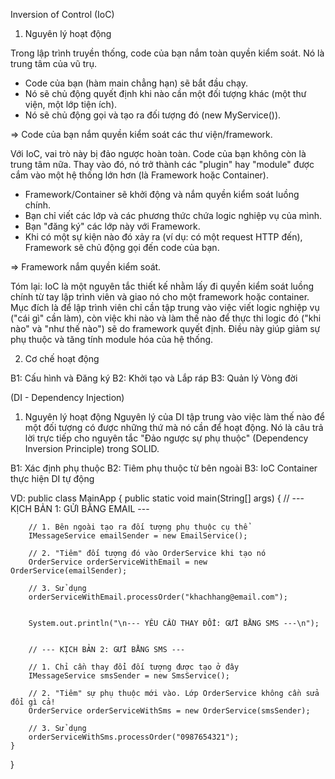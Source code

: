 Inversion of Control (IoC)

1. Nguyên lý hoạt động

Trong lập trình truyền thống, code của bạn nắm toàn quyền kiểm soát. Nó là trung tâm của vũ trụ.
- Code của bạn (hàm main chẳng hạn) sẽ bắt đầu chạy.
- Nó sẽ chủ động quyết định khi nào cần một đối tượng khác (một thư viện, một lớp tiện ích).
- Nó sẽ chủ động gọi và tạo ra đối tượng đó (new MyService()).

=> Code của bạn nắm quyền kiểm soát các thư viện/framework.

Với IoC, vai trò này bị đảo ngược hoàn toàn. Code của bạn không còn là trung tâm nữa. Thay vào đó, nó trở thành các "plugin" hay "module" được cắm vào một hệ thống lớn hơn (là Framework hoặc Container).
- Framework/Container sẽ khởi động và nắm quyền kiểm soát luồng chính.
- Bạn chỉ viết các lớp và các phương thức chứa logic nghiệp vụ của mình.
- Bạn "đăng ký" các lớp này với Framework.
- Khi có một sự kiện nào đó xảy ra (ví dụ: có một request HTTP đến), Framework sẽ chủ động gọi đến code của bạn.

=> Framework nắm quyền kiểm soát. 

Tóm lại: IoC là một nguyên tắc thiết kế nhằm lấy đi quyền kiểm soát luồng chính từ tay lập trình viên và giao nó cho một framework hoặc container. Mục đích là để lập trình viên chỉ cần tập trung vào việc viết logic nghiệp vụ ("cái gì" cần làm), còn việc khi nào và làm thế nào để thực thi logic đó ("khi nào" và "như thế nào") sẽ do framework quyết định. Điều này giúp giảm sự phụ thuộc và tăng tính module hóa của hệ thống.

2. Cơ chế hoạt động

B1:  Cấu hình và Đăng ký 
B2: Khởi tạo và Lắp ráp
B3: Quản lý Vòng đời


(DI - Dependency Injection)

1. Nguyên lý hoạt động
Nguyên lý của DI tập trung vào việc làm thế nào để một đối tượng có được những thứ mà nó cần để hoạt động. Nó là câu trả lời trực tiếp cho nguyên tắc "Đảo ngược sự phụ thuộc" (Dependency Inversion Principle) trong SOLID.


B1: Xác định phụ thuộc
B2: Tiêm phụ thuộc từ bên ngoài
B3: IoC Container thực hiện DI tự động

VD:
public class MainApp {
    public static void main(String[] args) {
        // --- KỊCH BẢN 1: GỬI BẰNG EMAIL ---

        // 1. Bên ngoài tạo ra đối tượng phụ thuộc cụ thể
        IMessageService emailSender = new EmailService();

        // 2. "Tiêm" đối tượng đó vào OrderService khi tạo nó
        OrderService orderServiceWithEmail = new OrderService(emailSender);

        // 3. Sử dụng
        orderServiceWithEmail.processOrder("khachhang@email.com");


        System.out.println("\n--- YÊU CẦU THAY ĐỔI: GỬI BẰNG SMS ---\n");


        // --- KỊCH BẢN 2: GỬI BẰNG SMS ---

        // 1. Chỉ cần thay đổi đối tượng được tạo ở đây
        IMessageService smsSender = new SmsService();

        // 2. "Tiêm" sự phụ thuộc mới vào. Lớp OrderService không cần sửa đổi gì cả!
        OrderService orderServiceWithSms = new OrderService(smsSender);

        // 3. Sử dụng
        orderServiceWithSms.processOrder("0987654321");
    }
}

